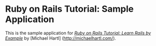 # Ruby on Rails Tutorial: Sample Application

This is the sample application for [*Ruby on Rails Tutorial: Learn Rails by Example*](http://railstutorial.org/)
by [Michael Hartl] (http://michaelhartl.com/).